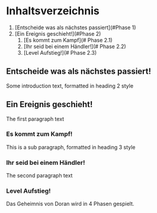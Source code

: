 # Inhaltsverzeichnis
1. [Entscheide was als nächstes passiert](#Phase 1)
2. [Ein Ereignis geschieht!](#Phase 2)
    1. [Es kommt zum Kampf](# Phase 2.1)
    2. [Ihr seid bei einem Händler!](# Phase 2.2)
    3. [Level Aufstieg!](# Phase 2.3)

## Entscheide was als nächstes passiert! <a name="Phase 1"></a>
Some introduction text, formatted in heading 2 style

## Ein Ereignis geschieht! <a name="Phase 2"></a>
The first paragraph text

### Es kommt zum Kampf! <a name="Phase 2.1"></a>
This is a sub paragraph, formatted in heading 3 style

### Ihr seid bei einem Händler! <a name="Phase 2.2"></a>
The second paragraph text
### Level Aufstieg! <a name="Phase 2.3"></a>
Das Geheimnis von Doran wird in 4 Phasen gespielt.

